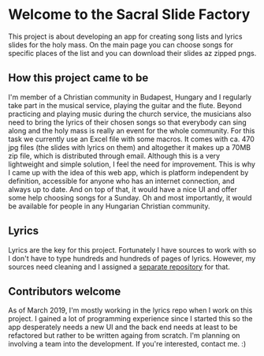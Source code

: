 # Welcome to the Sacral Slide Factory

This project is about developing an app for creating song lists and lyrics slides for the holy mass.
On the main page you can choose songs for specific places of the list and you can download their slides az zipped pngs.

## How this project came to be

I'm member of a Christian community in Budapest, Hungary and I regularly take part in the musical service, playing the guitar and the flute. Beyond practicing and playing music during the church service, the musicians also need to bring the lyrics of their chosen songs so that everybody can sing along and the holy mass is really an event for the whole community.
For this task we currently use an Excel file with some macros. It comes with ca. 470 jpg files (the slides with lyrics on them) and altogether it makes up a 70MB zip file, which is distributed through email.
Although this is a very lightweight and simple solution, I feel the need for improvement. This is why I came up with the idea of this web app, which is platform independent by definition, accessible for anyone who has an internet connection, and always up to date. And on top of that, it would have a nice UI and offer some help choosing songs for a Sunday. Oh and most importantly, it would be available for people in any Hungarian Christian community.

## Lyrics

Lyrics are the key for this project. Fortunately I have sources to work with so I don't have to type hundreds and hundreds of pages of lyrics. However, my sources need cleaning and I assigned a [separate repository](https://github.com/zslim/song-slides-data-sources "Lyrics cleaning repo") for that.

## Contributors welcome

As of March 2019, I'm mostly working in the lyrics repo when I work on this project. I gained a lot of programming experience since I started this so the app desperately needs a new UI and the back end needs at least to be refactored but rather to be written againg from scratch. I'm planning on involving a team into the development. If you're interested, contact me. :)
